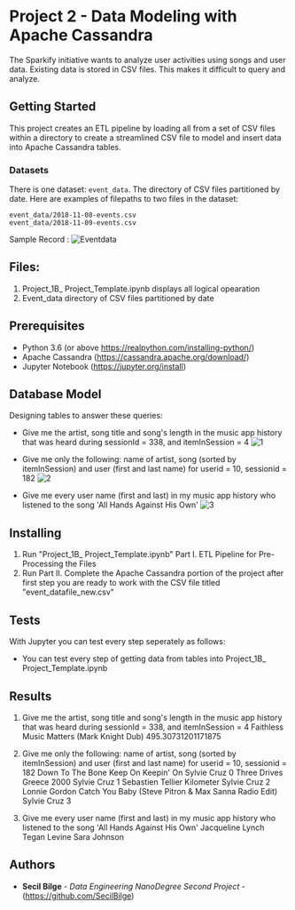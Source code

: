 # Project 2 - Data Modeling with Apache Cassandra

The Sparkify initiative wants to analyze user activities using songs and user data. 
Existing data is stored in CSV files. This makes it difficult to query and analyze.

## Getting Started

This project creates an ETL pipeline by loading all from a set of CSV files within a directory to create a streamlined CSV file to model and insert data into Apache Cassandra tables.

### **Datasets**
There is one dataset: `event_data`. The directory of CSV files partitioned by date. Here are examples of filepaths to two files in the dataset:

```
event_data/2018-11-08-events.csv
event_data/2018-11-09-events.csv

```

Sample Record :
![Eventdata](example_eventdata.png)


## Files:
1.  Project_1B_ Project_Template.ipynb displays all logical opearation
2.  Event_data directory of CSV files partitioned by date 


## Prerequisites

*   Python 3.6 (or above https://realpython.com/installing-python/)
*   Apache Cassandra  (https://cassandra.apache.org/download/)
*   Jupyter Notebook  (https://jupyter.org/install)

## Database Model

Designing tables to answer these queries:
*   Give me the artist, song title and song's length in the music app history that was heard during sessionId = 338, and itemInSession = 4
![1](1.png)

*   Give me only the following: name of artist, song (sorted by itemInSession) and user (first and last name) for userid = 10, sessionid = 182
![2](2.png)

*   Give me every user name (first and last) in my music app history who listened to the song 'All Hands Against His Own'
![3](3.png)


## Installing

1) Run "Project_1B_ Project_Template.ipynb" Part I. ETL Pipeline for Pre-Processing the Files
2) Run Part II. Complete the Apache Cassandra portion of the project after first step you are ready to work with the CSV file titled "event_datafile_new.csv"

## Tests
With Jupyter you can test every step seperately as follows:

*   You can test every step of getting data from tables into Project_1B_ Project_Template.ipynb

## Results

1) Give me the artist, song title and song's length in the music app history that was heard during sessionId = 338, and itemInSession = 4
Faithless Music Matters (Mark Knight Dub) 495.30731201171875

2) Give me only the following: name of artist, song (sorted by itemInSession) and user (first and last name) for userid = 10, sessionid = 182
Down To The Bone Keep On Keepin' On Sylvie Cruz 0
Three Drives Greece 2000 Sylvie Cruz 1
Sebastien Tellier Kilometer Sylvie Cruz 2
Lonnie Gordon Catch You Baby (Steve Pitron & Max Sanna Radio Edit) Sylvie Cruz 3

3) Give me every user name (first and last) in my music app history who listened to the song 'All Hands Against His Own'
Jacqueline Lynch
Tegan Levine
Sara Johnson

## Authors

* **Secil Bilge** - *Data Engineering NanoDegree Second Project* - (https://github.com/SecilBilge)


